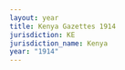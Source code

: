 ```yaml
---
layout: year
title: Kenya Gazettes 1914
jurisdiction: KE
jurisdiction_name: Kenya
year: "1914"
---
```

